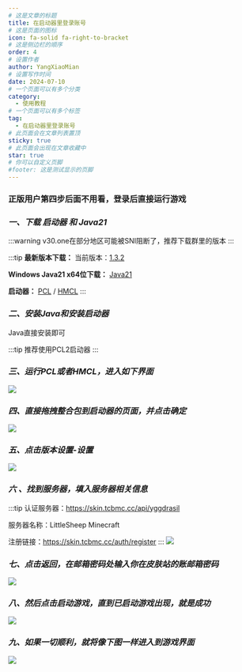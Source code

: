 ```yaml
---
# 这是文章的标题
title: 在启动器里登录账号
# 这是页面的图标
icon: fa-solid fa-right-to-bracket
# 这是侧边栏的顺序
order: 4
# 设置作者
author: YangXiaoMian
# 设置写作时间
date: 2024-07-10
# 一个页面可以有多个分类
category:
  - 使用教程
# 一个页面可以有多个标签
tag:
  - 在启动器里登录账号
# 此页面会在文章列表置顶
sticky: true
# 此页面会出现在文章收藏中
star: true
# 你可以自定义页脚
#footer: 这是测试显示的页脚
---
```

### **正版用户第四步后面不用看，登录后直接运行游戏**

### ***一、下载 启动器 和 Java21***
:::warning
v30.one在部分地区可能被SNI阻断了，推荐下载群里的版本
:::

:::tip
**最新版本下载：**
当前版本：[1.3.2](https://v30.one/%E5%85%B6%E4%BB%96%E8%B5%84%E6%BA%90/Minecraft/start)

**Windows Java21 x64位下载：**
[Java21](https://d6.injdk.cn/openjdk/zulu/21/zulu21.30.15-ca-jdk21.0.1-win_x64.msi)

**启动器：**
[PCL](https://v30.one/d/%E5%AF%B9%E5%A4%96/%E5%85%B6%E4%BB%96%E8%B5%84%E6%BA%90/Minecraft/PCL/Plain%20Craft%20Launcher%202.exe) / [HMCL](https://v30.one/d/%E5%AF%B9%E5%A4%96/%E5%85%B6%E4%BB%96%E8%B5%84%E6%BA%90/Minecraft/HMCL/HMCL-3.5.8.249.exe)
:::

### ***二、安装Java和安装启动器***
Java直接安装即可

:::tip
推荐使用PCL2启动器
:::

### ***三、运行PCL或者HMCL，进入如下界面***
![](https://image.cdn.cn-zj.littlesheep.cc/storages/2024/07/08/668bd767b2b48.png)

### ***四、直接拖拽整合包到启动器的页面，并点击确定***
![](https://i1.mcobj.com/imgb/u15prb/20240710_668e0498cc5ef.png)

### ***五、点击版本设置-设置***
![](https://i1.mcobj.com/imgb/u15prb/20240710_668e04f20b323.png)

### ***六 、找到服务器，填入服务器相关信息***
:::tip
认证服务器：https://skin.tcbmc.cc/api/yggdrasil 

服务器名称：LittleSheep Minecraft 

注册链接：https://skin.tcbmc.cc/auth/register
:::
![](https://i1.mcobj.com/imgb/u15prb/20240710_668e051cdb1cf.png)

### ***七、点击返回，在邮箱密码处输入你在皮肤站的账邮箱密码***
![](https://m1.miaomc.cn/uploads/20230923_650ed06052e62.png)

### ***八、然后点击启动游戏，直到已启动游戏出现，就是成功***
![](https://m1.miaomc.cn/uploads/20230923_650ed0a61e99a.png)

### ***九、如果一切顺利，就将像下图一样进入到游戏界面***
![](https://i1.mcobj.com/imgb/u15prb/20240710_668e064d8b42a.png)
